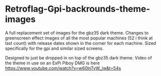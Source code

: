 # Retroflag-Gpi-backrounds-theme-images
A full replacement set of images for the gbz35 dark theme. Changes to greenscreen effect images of all the most popular machines (52 i think at last count) with release dates shown in the corner for each machine. Sized specifically for the gpi and similar sized screens.

Designed to just be dropped in on top of the gbz35 dark theme. Video of the theme in use on an ExPi Piboy DMG is here https://www.youtube.com/watch?v=w60lnTyW_lw&t=54s
